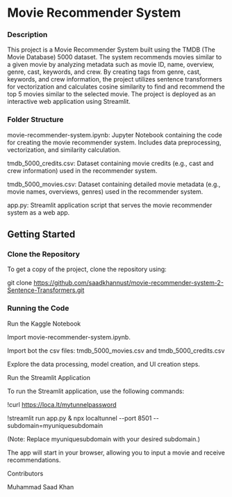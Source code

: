 
# Movie Recommender System

### Description

This project is a Movie Recommender System built using the TMDB (The Movie Database) 5000 dataset. The system recommends movies similar to a given movie by analyzing metadata such as movie ID, name, overview, genre, cast, keywords, and crew. By creating tags from genre, cast, keywords, and crew information, the project utilizes sentence transformers for vectorization and calculates cosine similarity to find and recommend the top 5 movies similar to the selected movie. The project is deployed as an interactive web application using Streamlit.

### Folder Structure

movie-recommender-system.ipynb: Jupyter Notebook containing the code for creating the movie recommender system. Includes data preprocessing, vectorization, and similarity calculation.

tmdb_5000_credits.csv: Dataset containing movie credits (e.g., cast and crew information) used in the recommender system.

tmdb_5000_movies.csv: Dataset containing detailed movie metadata (e.g., movie names, overviews, genres) used in the recommender system.

app.py: Streamlit application script that serves the movie recommender system as a web app.

## Getting Started

### Clone the Repository
To get a copy of the project, clone the repository using:

git clone https://github.com/saadkhannust/movie-recommender-system-2-Sentence-Transformers.git

### Running the Code

Run the Kaggle Notebook

Import movie-recommender-system.ipynb.

Import bot the csv files: tmdb_5000_movies.csv and tmdb_5000_credits.csv

Explore the data processing, model creation, and UI creation steps.

Run the Streamlit Application

To run the Streamlit application, use the following commands:


!curl https://loca.lt/mytunnelpassword

!streamlit run app.py & npx localtunnel --port 8501 --subdomain=myuniquesubdomain

(Note: Replace myuniquesubdomain with your desired subdomain.)

The app will start in your browser, allowing you to input a movie and receive recommendations.

Contributors

Muhammad Saad Khan
